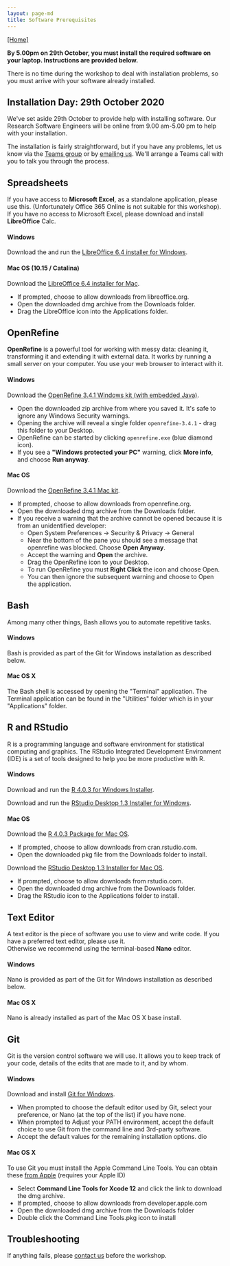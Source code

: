 ```yaml
---
layout: page-md
title: Software Prerequisites
---
```


[[Home]](https://southampton-rsg.github.io/2020-11-1-socobio-crs/)

**By 5.00pm on 29th October, you must install the required software on your laptop. Instructions are provided below.**

There is no time during the workshop to deal with installation problems, so you must arrive with your software already installed.

## Installation Day: 29th October 2020

We've set aside 29th October to provide help with installing software. Our Research Software Engineers will be online
from 9.00 am-5.00 pm to help with your installation.

The installation is fairly straightforward, but if you have any problems, let us know via the [Teams group](https://teams.microsoft.com/l/channel/19%3a68e3a937446d4ac1a2e499f18ffddccd%40thread.tacv2/Data%2520Management%2520Module?groupId=e9cf73f0-713a-4d5e-b62b-4c141212a8b6&tenantId=4a5378f9-29f4-4d3e-be89-669d03ada9d8)
or by [emailing us](mailto:rsg-info@soton.ac.uk). We'll arrange a Teams call with you to talk you through the process.

## Spreadsheets

If you have access to **Microsoft Excel**, as a standalone application, please use this.  (Unfortunately Office 365 Online is not suitable for this workshop).
If you have no access to Microsoft Excel, please download and install **LibreOffice** Calc.

#### Windows

Download the and run the [LibreOffice 6.4 installer for Windows](https://www.libreoffice.org/donate/dl/win-x86_64/6.4.6/en-GB/LibreOffice_6.4.6_Win_x64.msi).

#### Mac OS (10.15 / Catalina)

Download the [LibreOffice 6.4 installer for Mac](https://www.libreoffice.org/donate/dl/mac-x86_64/6.4.6/en-GB/LibreOffice_6.4.6_MacOS_x86-64.dmg).

- If prompted, choose to allow downloads from libreoffice.org.
- Open the downloaded dmg archive from the Downloads folder.
- Drag the LibreOffice icon into the Applications folder.

## OpenRefine

**OpenRefine** is a powerful tool for working with messy data: cleaning it, transforming it and extending it with external data.
It works by running a small server on your computer.  You use your web browser to interact with it.

#### Windows

Download the [OpenRefine 3.4.1 Windows kit (with embedded Java)](https://github.com/OpenRefine/OpenRefine/releases/download/3.4.1/openrefine-win-with-java-3.4.1.zip).

- Open the downloaded zip archive from where you saved it.  It's safe to ignore any Windows Security warnings.
- Opening the archive will reveal a single folder `openrefine-3.4.1` - drag this folder to your Desktop.
- OpenRefine can be started by clicking `openrefine.exe` (blue diamond icon).
- If you see a **"Windows protected your PC"** warning, click **More info**, and choose **Run anyway**.

#### Mac OS 

Download the [OpenRefine 3.4.1 Mac kit](https://github.com/OpenRefine/OpenRefine/releases/download/3.4.1/openrefine-mac-3.4.1.dmg).

- If prompted, choose to allow downloads from openrefine.org.
- Open the downloaded dmg archive from the Downloads folder.
- If you receive a warning that the archive cannot be opened because it is from an unidentified developer:
    - Open System Preferences -> Security & Privacy -> General
    - Near the bottom of the pane you should see a message that openrefine was blocked.  Choose **Open Anyway**.
    - Accept the warning and **Open** the archive.
    - Drag the OpenRefine icon to your Desktop.
    - To run OpenRefine you must **Right Click** the icon and choose Open.
    - You can then ignore the subsequent warning and choose to Open the application.

## Bash

Among many other things, Bash allows you to automate repetitive tasks.

#### Windows

Bash is provided as part of the Git for Windows installation as described below.

#### Mac OS X

The Bash shell is accessed by opening the "Terminal" application. The Terminal application can be found in the "Utilities" folder which is in your "Applications" folder.


## R and RStudio

R is a programming language and software environment for statistical computing and graphics. The RStudio Integrated Development Environment (IDE) is a set of tools designed to help you be more productive with R.

#### Windows

Download and run the [R 4.0.3 for Windows Installer](https://cran.rstudio.com/bin/windows/base/R-4.0.3-win.exe).

Download and run the [RStudio Desktop 1.3 Installer for Windows](https://download1.rstudio.org/desktop/windows/RStudio-1.3.1093.exe).

#### Mac OS

Download the [R 4.0.3 Package for Mac OS](https://cran.rstudio.com/bin/macosx/R-4.0.3.pkg).

- If prompted, choose to allow downloads from cran.rstudio.com.
- Open the downloaded pkg file from the Downloads folder to install.

Download the [RStudio Desktop 1.3 Installer for Mac OS](https://download1.rstudio.org/desktop/macos/RStudio-1.3.1093.dmg).

- If prompted, choose to allow downloads from rstudio.com.
- Open the downloaded dmg archive from the Downloads folder.
- Drag the RStudio icon to the Applications folder to install.

## Text Editor

A text editor is the piece of software you use to view and write code. If you have a preferred text editor, please use it.  
Otherwise we recommend using the terminal-based **Nano** editor.

#### Windows

Nano is provided as part of the Git for Windows installation as described below.

#### Mac OS X

Nano is already installed as part of the Mac OS X base install.


## Git

Git is the version control software we will use. It allows you to keep track of your code, details of the edits that are made to it, and by whom.

#### Windows

Download and install [Git for Windows](https://github.com/git-for-windows/git/releases/download/v2.28.0.windows.1/Git-2.28.0-64-bit.exe).

- When prompted to choose the default editor used by Git, select your preference, or Nano (at the top of the list) if you have none.
- When prompted to Adjust your PATH environment, accept the default choice to use Git from the command line and 3rd-party software.
- Accept the default values for the remaining installation options. dio

#### Mac OS X

To use Git you must install the Apple Command Line Tools.  You can obtain these [from Apple](https://developer.apple.com/download/more/?name=command%20line%20tools%20for%20xcode%2012) (requires your Apple ID)

- Select **Command Line Tools for Xcode 12** and click the link to download the dmg archive.
- If prompted, choose to allow downloads from developer.apple.com
- Open the downloaded dmg archive from the Downloads folder
- Double click the Command Line Tools.pkg icon to install

## Troubleshooting

If anything fails, please [contact us](mailto:rsg-info@soton.ac.uk) before the workshop.

